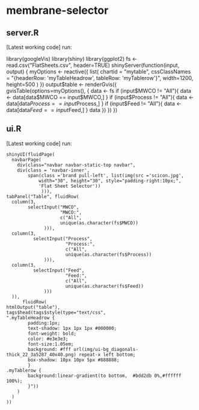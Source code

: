 membrane-selector
=================
server.R
---------
[Latest working code] run:

library(googleVis)
library(shiny)
library(ggplot2)
fs <- read.csv("FlatSheets.csv", header=TRUE)
shinyServer(function(input, output) {
  myOptions <- reactive({
    list(
      chartid = "mytable",
      cssClassNames = 
      "{headerRow: 'myTableHeadrow', tableRow: 'myTablerow'}",
      width=1200,
      height=500
    )
  })
  output$table <- renderGvis({
    gvisTable(options=myOptions(), {
      data <- fs
      if (input$MWCO != "All"){
        data <- data[data$MWCO == input$MWCO,]
      }
      if (input$Process != "All"){
        data <- data[data$Process == input$Process,]
      }
      if (input$Feed != "All"){
        data <- data[data$Feed == input$Feed,]
      }
      data
      })
    })
  })

ui.R
---------
[Latest working code] run:

    shinyUI(fluidPage(
      navbarPage(
        div(class="navbar navbar-static-top navbar", 
        div(class = 'navbar-inner', 
            span(class ='brand pull-left', list(img(src ='scicon.jpg', 
                width="30", height="30", style="padding-right:10px;",
                'Flat Sheet Selector'))
                 ))),
    tabPanel("Table", fluidRow(
      column(3,
            selectInput("MWCO", 
                        "MWCO:", 
                        c("All", 
                        unique(as.character(fs$MWCO))
                  ))),
      column(3,
              selectInput("Process", 
                          "Process:", 
                          c("All", 
                          unique(as.character(fs$Process))
                  ))),
      column(3,
              selectInput("Feed", 
                          "Feed:", 
                          c("All", 
                          unique(as.character(fs$Feed))
                  )))
      )),
          fluidRow(
    htmlOutput("table"),
    tags$head(tags$style(type="text/css", 
    ".myTableHeadrow {
            padding:1px; 
            text-shadow: 1px 1px 1px #000000; 
            font-weight: bold; 
            color: #e3e3e3; 
            font-size:1.05em;
            background: #fff url(img/ui-bg_diagonals-thick_22_3a5287_40x40.png) repeat-x left bottom;
            box-shadow: 10px 10px 5px #888888;
            }
    .myTablerow {
            background:linear-gradient(to bottom,  #bdd2db 0%,#ffffff 100%);
            }"))
        )
      )
    ))
